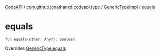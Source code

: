 [CodeAPI](../../index.md) / [com.github.jonathanxd.codeapi.type](../index.md) / [GenericTypeImpl](index.md) / [equals](.)

# equals

`fun equals(other: Any?): Boolean`

Overrides [GenericType.equals](../-generic-type/equals.md)

